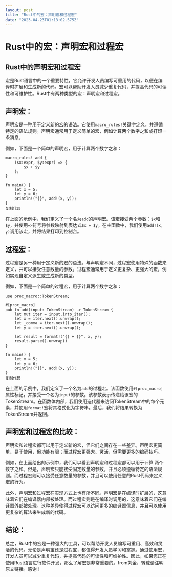 ```yaml
---
layout: post
title: "Rust中的宏：声明宏和过程宏"
date: "2023-04-23T01:13:02.575Z"
---
```

Rust中的宏：声明宏和过程宏
===============

Rust中的声明宏和过程宏
-------------

宏是Rust语言中的一个重要特性，它允许开发人员编写可重用的代码，以便在编译时扩展和生成新的代码。宏可以帮助开发人员减少重复代码，并提高代码的可读性和可维护性。Rust中有两种类型的宏：声明宏和过程宏。

声明宏：
----

声明宏是一种用于定义新的宏的语法。它使用`macro_rules!`关键字定义，并遵循特定的语法规则。声明宏通常用于定义简单的宏，例如计算两个数字之和或打印一条消息。

例如，下面是一个简单的声明宏，用于计算两个数字之和：

    macro_rules! add {
        ($x:expr, $y:expr) => {
            $x + $y
        };
    }
    
    fn main() {
        let x = 5;
        let y = 6;
        println!("{}", add!(x, y));
    }
    复制代码

在上面的示例中，我们定义了一个名为`add`的声明宏。该宏接受两个参数：`$x`和`$y`，并使用`=>`符号将参数映射到表达式`$x + $y`。在主函数中，我们使用`add!(x, y)`调用该宏，并将结果打印到控制台。

过程宏：
----

过程宏是另一种用于定义新的宏的语法。与声明宏不同，过程宏使用特殊的函数来定义，并可以接受任意数量的参数。过程宏通常用于定义更复杂、更强大的宏，例如实现自定义派生或生成新的类型。

例如，下面是一个简单的过程宏，用于计算两个数字之和：

    use proc_macro::TokenStream;
    
    #[proc_macro]
    pub fn add(input: TokenStream) -> TokenStream {
        let mut iter = input.into_iter();
        let x = iter.next().unwrap();
        let _comma = iter.next().unwrap();
        let y = iter.next().unwrap();
    
        let result = format!("{} + {}", x, y);
        result.parse().unwrap()
    }
    
    fn main() {
        let x = 5;
        let y = 6;
        println!("{}", add!(x, y));
    }
    复制代码

在上面的示例中，我们定义了一个名为`add`的过程宏。该函数使用`#[proc_macro]`属性标记，并接受一个名为`input`的参数。该参数表示传递给该宏的TokenStream。在函数体内部，我们使用迭代器来访问TokenStream中的每个元素，并使用`format!`宏将其格式化为字符串。最后，我们将结果转换为TokenStream并返回。

声明宏和过程宏的比较：
-----------

声明宏和过程宏都可以用于定义新的宏，但它们之间存在一些差异。声明宏更简单、易于使用，但功能有限；而过程宏更强大、灵活，但需要更多的编码技巧。

例如，在上面给出的示例中，我们可以看到声明宏和过程宏都可以用于计算 两个数字之和。但是，声明宏只能接受固定数量的参数，并且必须遵循特定的语法规则。而过程宏则可以接受任意数量的参数，并且可以使用任意的Rust代码来定义宏的行为。

此外，声明宏和过程宏在实现方式上也有所不同。声明宏是在编译时扩展的，这意味着它们在编译器内部被处理。而过程宏则是在编译时调用的，这意味着它们在编译器外部被处理。这种差异使得过程宏可以访问更多的编译器信息，并且可以使用更复杂的算法来生成新的代码。

结论：
---

总之，Rust中的宏是一种强大的工具，可以帮助开发人员编写可重用、高效和灵活的代码。无论是声明宝还是过程宝，都值得开发人员学习和掌握。通过使用宏，开发人员可以减少重复代码，并提高代码的可读性和可维护性。因此，如果您正在使用Rust语言进行软件开发，那么了解宏是非常重要的。from刘金，转载请注明原文链接。感谢！